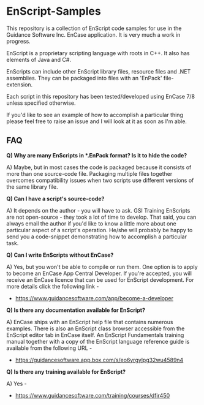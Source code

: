 # EnScript-Samples
This repository is a collection of EnScript code samples for use in the Guidance Software Inc. EnCase application. It is very much a work in progress.

EnScript is a proprietary scripting language with roots in C++. It also has elements of Java and C#.

EnScripts can include other EnScript library files, resource files and .NET assemblies. They can be packaged into files with an 'EnPack' file-extension.

Each script in this repository has been tested/developed using EnCase 7/8 unless specified otherwise.

If you'd like to see an example of how to accomplish a particular thing please feel free to raise an issue and I will look at it as soon as I'm able.

## FAQ
__Q) Why are many EnScripts in *.EnPack format? Is it to hide the code?__

A) Maybe, but in most cases the code is packaged because it consists of more than one source-code file. Packaging multiple files together overcomes compatibility issues when two scripts use different versions of the same library file.

__Q) Can I have a script's source-code?__

A) It depends on the author - you will have to ask. GSI Training EnScripts are not open-source - they took a lot of time to develop. That said, you can always email the author if you'd like to know a little more about one particular aspect of a script's operation. He/she will probably be happy to send you a code-snippet demonstrating how to accomplish a particular task.

__Q) Can I write EnScripts without EnCase?__

A) Yes, but you won't be able to compile or run them. One option is to apply to become an EnCase App Central Developer. If you're accepted, you will receive an EnCase licence that can be used for EnScript development. For more details click the following link -

* https://www.guidancesoftware.com/app/become-a-developer

__Q) Is there any documentation available for EnScript?__

A) EnCase ships with an EnScript help file that contains numerous examples. There is also an EnScript class browser accessible from the EnScript editor tab in EnCase itself. An EnScript Fundamentals training manual together with a copy of the EnScript language reference guide is available from the following URL -

* https://guidancesoftware.app.box.com/s/eo6yrgylpg32wu4589n4

__Q) Is there any training available for EnScript?__

A) Yes - 

* https://www.guidancesoftware.com/training/courses/dfir450
